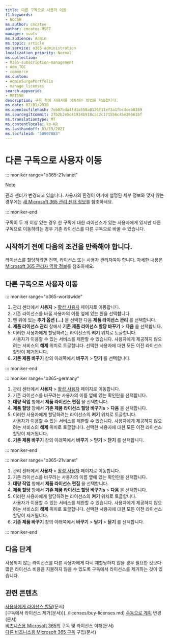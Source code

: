 ```yaml
---
title: 다른 구독으로 사용자 이동
f1.keywords:
- NOCSH
ms.author: cmcatee
author: cmcatee-MSFT
manager: scotv
ms.audience: Admin
ms.topic: article
ms.service: o365-administration
localization_priority: Normal
ms.collection:
- M365-subscription-management
- Adm_TOC
- commerce
ms.custom:
- AdminSurgePortfolio
- manage_licenses
search.appverid:
- MET150
description: 구독 간에 사용자를 이동하는 방법을 학습합니다.
ms.date: 07/01/2020
ms.openlocfilehash: 7eb07bda4fd1a558a8126f11ef3a1fbc4ceb0389
ms.sourcegitcommit: 27b2b2e5c41934b918cac2c171556c45e36661bf
ms.translationtype: MT
ms.contentlocale: ko-KR
ms.lasthandoff: 03/19/2021
ms.locfileid: "50907883"
---
```

# <a name="move-users-to-a-different-subscription"></a>다른 구독으로 사용자 이동

::: moniker range="o365-21vianet"

> [!NOTE]
> 관리 센터가 변경되고 있습니다. 사용자의 환경이 여기에 설명된 세부 정보와 맞지 않는 경우에는 [새 Microsoft 365 관리 센터 정보](../../admin/microsoft-365-admin-center-preview.md?preserve-view=true&view=o365-21vianet)를 참조하세요.

::: moniker-end

구독이 두 개 이상 있는 경우 한 구독에 대한 라이선스가 있는 사용자에게 있지만 다른 구독으로 이동하려는 경우 기존 라이선스를 다른 구독으로 바꿀 수 있습니다.

## <a name="before-you-begin"></a>시작하기 전에 다음의 조건을 만족해야 합니다.

라이선스를 할당하려면 전역, 라이선스 또는 사용자 관리자여야 합니다. 자세한 내용은 [Microsoft 365 관리자 역할 정보](../../admin/add-users/about-admin-roles.md?view=o365-worldwide)를 참조하세요.

## <a name="move-users-to-a-different-subscription"></a>다른 구독으로 사용자 이동

::: moniker range="o365-worldwide"

1. 관리 센터에서 **사용자** \> <a href="https://go.microsoft.com/fwlink/p/?linkid=834822" target="_blank">활성 사용자</a> 페이지로 이동합니다.
2. 기존 라이선스를 바꿀 사용자의 이름 옆에 있는 원을 선택합니다.
3. 맨 위에 있는 **추가 옵션 (...)** 을 선택한 다음 **제품 라이선스 관리** 를 선택합니다.
4. **제품 라이선스 관리** 창에서 **기존 제품 라이선스 할당 바꾸기** \> **다음** 을 선택합니다.
5. 이러한 사용자에게 할당하려는 라이선스의 **켜기** 위치로 토글합니다.\
    사용자가 이용할 수 있는 서비스를 제한할 수 있습니다. 사용자에게 제공하지 않으려는 서비스의 **해제** 위치로 토글합니다. 선택한 사용자에 대한 모든 이전 라이선스 할당이 제거됩니다.
6. **기존 제품 바꾸기** 창의 아래쪽에서 **바꾸기** \> **닫기** 를 선택합니다.

::: moniker-end

::: moniker range="o365-germany"

1. 관리 센터에서 **사용자** \> <a href="https://go.microsoft.com/fwlink/p/?linkid=847686" target="_blank">활성 사용자</a> 페이지로 이동합니다.
2. 기존 라이선스를 바꾸려는 사용자의 이름 옆에 있는 확인란을 선택합니다.
3. **대량 작업** 창에서 **제품 라이선스 편집** 을 선택합니다.
4. **제품 할당** 창에서 **기존 제품 라이선스 할당 바꾸기s** \> **다음** 을 선택합니다.
5. 이러한 사용자에게 할당하려는 라이선스의 **켜기** 위치로 토글합니다.\
    사용자가 이용할 수 있는 서비스를 제한할 수 있습니다. 사용자에게 제공하지 않으려는 서비스의 **해제** 위치로 토글합니다. 선택한 사용자에 대한 모든 이전 라이선스 할당이 제거됩니다.
6. **기존 제품 바꾸기** 창의 아래쪽에서 **바꾸기** \> **닫기** \> **닫기** 를 선택합니다.

::: moniker-end

::: moniker range="o365-21vianet"

1. 관리 센터에서 **사용자** \> <a href="https://go.microsoft.com/fwlink/p/?linkid=850628" target="_blank">활성 사용자</a> 페이지로 이동합니다..
2. 기존 라이선스를 바꾸려는 사용자의 이름 옆에 있는 확인란을 선택합니다.
3. **대량 작업** 창에서 **제품 라이선스 편집** 을 선택합니다.
4. **제품 할당** 창에서 **기존 제품 라이선스 할당 바꾸기s** \> **다음** 을 선택합니다.
5. 이러한 사용자에게 할당하려는 라이선스의 **켜기** 위치로 토글합니다.\
    사용자가 이용할 수 있는 서비스를 제한할 수 있습니다. 사용자에게 제공하지 않으려는 서비스의 **해제** 위치로 토글합니다. 선택한 사용자에 대한 모든 이전 라이선스 할당이 제거됩니다.
6. **기존 제품 바꾸기** 창의 아래쪽에서 **바꾸기** \> **닫기** \> **닫기** 를 선택합니다.

::: moniker-end

## <a name="next-steps"></a>다음 단계

사용되지 않는 라이선스를 [](../../managed-desktop/get-started/assign-licenses.md)다른 사용자에게 다시 재할당하지 않을 경우 [](../../commerce/licenses/buy-licenses.md) 필요한 것보다 많은 라이선스 비용을 지불하지 않을 수 있도록 구독에서 라이선스를 제거하는 것이 있습니다.

## <a name="related-content"></a>관련 콘텐츠

[사용자에게 라이선스 할당](../../admin/manage/assign-licenses-to-users.md)(문서)\
[구독에서 라이선스 제거(문서)\](../licenses/buy-licenses.md)
[수동으로 계획](change-plans-manually.md) 변경(문서)\
[비즈니스용 Microsoft 365의](../licenses/subscriptions-and-licenses.md) 구독 및 라이선스 이해(문서)\
[다른 비즈니스용 Microsoft 365 구독](../try-or-buy-microsoft-365.md) 구입(문서)